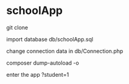 # schoolApp

git clone 

import database db/schoolApp.sql

change connection data in db/Connection.php

composer dump-autoload -o

enter the app ?student=1